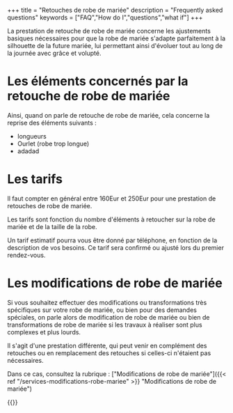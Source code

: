 +++
title = "Retouches de robe de mariée"
description = "Frequently asked questions"
keywords = ["FAQ","How do I","questions","what if"]
+++

La prestation de retouche de robe de mariée concerne les ajustements basiques nécessaires pour que la robe de mariée s'adapte parfaitement à la silhouette de la future mariée, lui permettant ainsi d'évoluer tout au long de la journée avec grâce et volupté.

Les éléments concernés par la retouche de robe de mariée
===

Ainsi, quand on parle de retouche de robe de mariée, cela concerne la reprise des éléments suivants : 
- longueurs
- Ourlet (robe trop longue)
- adadad

Les tarifs
===
Il faut compter en général entre 160Eur et 250Eur pour une prestation de retouches de robe de mariée.

Les tarifs sont fonction du nombre d'éléments à retoucher sur la robe de mariée et de la taille de la robe. 

Un tarif estimatif pourra vous être donné par téléphone, en fonction de la description de vos besoins. Ce tarif sera confirmé ou ajusté lors du premier rendez-vous.

Les modifications de robe de mariée
===
Si vous souhaitez effectuer des modifications ou transformations très spécifiques sur votre robe de mariée, ou bien pour des demandes spéciales, on parle alors de modification de robe de mariée ou bien de transformations de robe de mariée si les travaux à réaliser sont plus complexes et plus lourds.

Il s'agit d'une prestation différente, qui peut venir en complément des retouches ou en remplacement des retouches si celles-ci n'étaient pas nécessaires.

Dans ce cas, consultez la rubrique : ["Modifications de robe de mariée"]({{< ref "/services-modifications-robe-mariee" >}} "Modifications de robe de mariée")

{{<contact>}}